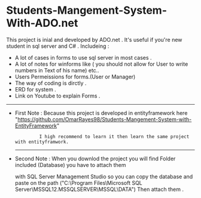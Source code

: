 # Students-Mangement-System-With-ADO.net
This project is inial and  developed by ADO.net .
It's useful if you're new student in sql server and C# .
Includeing : 
- A lot of cases in forms to use sql server in most cases .
- A lot of notes for winforms like ( you should not allow for User to write numbers in Text of his name) etc..
- Users Permeissions for forms.(User or Manager)
- The way of coding is dirctly .
- ERD for system .
- Link on Youtube to explain Forms .

--------------------------------
 * First Note : Because this project is developed in entityframework here "https://github.com/OmarRayes98/Students-Mangement-System-with-EntityFramework" 
 
                I high recommend to learn it then learn the same project with entityframwork.
   -----------------------------             
 * Second Note : When you downlod the project you will find Folder included (Database) you have to attach them

   with SQL Server Management Studio so you can copy the database and paste on the path ("C:\Program Files\Microsoft SQL Server\MSSQL12.MSSQLSERVER\MSSQL\DATA") 
   Then attach them .
